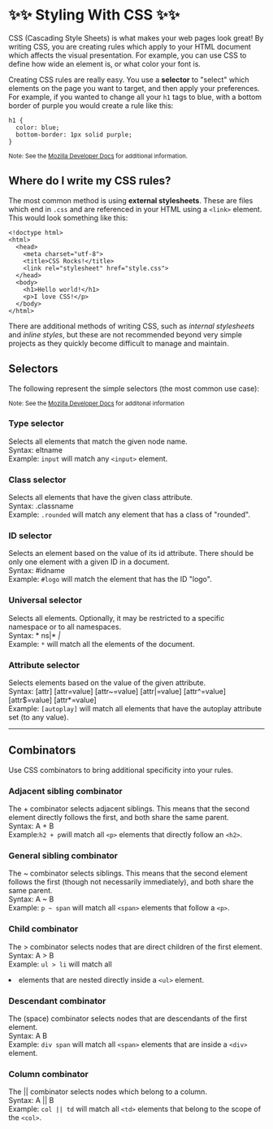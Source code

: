 # :sparkles::sparkles: Styling With CSS :sparkles::sparkles:

CSS (Cascading Style Sheets) is what makes your web pages look great! By writing CSS, you are creating rules which apply to your HTML document which affects the visual presentation. For example, you can use CSS to define how wide an element is, or what color your font is.

Creating CSS rules are really easy. You use a **selector** to "select" which elements on the page you want to target, and then apply your preferences. For example, if you wanted to change all your `h1` tags to blue, with a bottom border of purple you would create a rule like this:

```
h1 {
  color: blue;
  bottom-border: 1px solid purple;
}
```

<small>Note: See the [Mozilla Developer Docs](https://developer.mozilla.org/en-US/docs/Learn/CSS/Introduction_to_CSS/How_CSS_works) for additional information.</small>

## Where do I write my CSS rules?

The most common method is using **external stylesheets**. These are files which end in `.css` and are referenced in your HTML using a `<link>` element. This would look something like this:

```
<!doctype html>
<html>
  <head>
    <meta charset="utf-8">
    <title>CSS Rocks!</title>
    <link rel="stylesheet" href="style.css">
  </head>
  <body>
    <h1>Hello world!</h1>
    <p>I love CSS!</p>
  </body>
</html>
```

There are additional methods of writing CSS, such as *internal stylesheets* and *inline styles*, but these are not recommended beyond very simple projects as they quickly become difficult to manage and maintain.

## Selectors

The following represent the simple selectors (the most common use case):

<small>Note: See the [Mozilla Developer Docs](https://developer.mozilla.org/en-US/docs/Web/CSS/CSS_Selectors) for additonal information</small>

### Type selector
Selects all elements that match the given node name.<br/>
Syntax: eltname<br/>
Example: `input` will match any `<input>` element.

### Class selector
Selects all elements that have the given class attribute.<br/>
Syntax: .classname<br/>
Example: `.rounded` will match any element that has a class of "rounded".


### ID selector
Selects an element based on the value of its id attribute. There should be only one element with a given ID in a document.<br/>
Syntax: #idname<br/>
Example: `#logo` will match the element that has the ID "logo".


### Universal selector
Selects all elements. Optionally, it may be restricted to a specific namespace or to all namespaces.<br/>
Syntax: * ns|* *|*<br/>
Example: `*` will match all the elements of the document.


### Attribute selector
Selects elements based on the value of the given attribute.<br/>
Syntax: [attr] [attr=value] [attr~=value] [attr|=value] [attr^=value] [attr$=value] [attr*=value]<br/>
Example: `[autoplay]` will match all elements that have the autoplay attribute set (to any value).

<hr/>

## Combinators

Use CSS combinators to bring additional specificity into your rules.

### Adjacent sibling combinator
The + combinator selects adjacent siblings. This means that the second element directly follows the first, and both share the same parent.<br/>
Syntax: A + B<br/>
Example:` h2 + p `will match all `<p>` elements that directly follow an `<h2>`.

### General sibling combinator
The ~ combinator selects siblings. This means that the second element follows the first (though not necessarily immediately), and both share the same parent.<br/>
Syntax: A ~ B<br/>
Example: `p ~ span` will match all `<span>` elements that follow a `<p>`.

### Child combinator
The > combinator selects nodes that are direct children of the first element.<br/>
Syntax: A > B<br/>
Example: `ul > li` will match all <li> elements that are nested directly inside a `<ul>` element.


### Descendant combinator
The   (space) combinator selects nodes that are descendants of the first element.<br/>
Syntax: A B<br/>
Example: `div span` will match all `<span>` elements that are inside a `<div>` element.


### Column combinator
The || combinator selects nodes which belong to a column.<br/>
Syntax: A || B<br/>
Example: `col || td` will match all `<td>` elements that belong to the scope of the `<col>`.